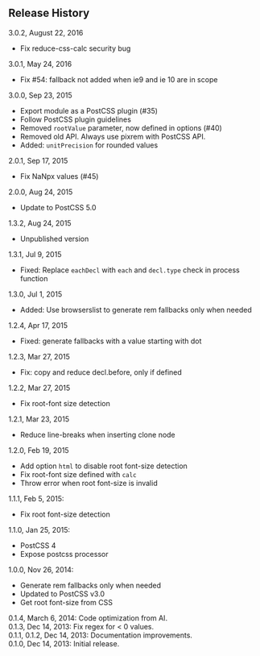 ## Release History

3.0.2, August 22, 2016
* Fix reduce-css-calc security bug

3.0.1, May 24, 2016
* Fix #54: fallback not added when ie9 and ie 10 are in scope

3.0.0, Sep 23, 2015

* Export module as a PostCSS plugin (#35)
* Follow PostCSS plugin guidelines
* Removed `rootValue` parameter, now defined in options (#40)
* Removed old API. Always use pixrem with PostCSS API.
* Added: `unitPrecision` for rounded values

2.0.1, Sep 17, 2015

* Fix NaNpx values (#45)

2.0.0, Aug 24, 2015

* Update to PostCSS 5.0

1.3.2, Aug 24, 2015

* Unpublished version

1.3.1, Jul 9, 2015

* Fixed: Replace `eachDecl` with `each` and `decl.type` check in process function

1.3.0, Jul 1, 2015

* Added: Use browserslist to generate rem fallbacks only when needed

1.2.4, Apr 17, 2015

* Fixed: generate fallbacks with a value starting with dot

1.2.3, Mar 27, 2015

* Fix: copy and reduce decl.before, only if defined

1.2.2, Mar 27, 2015

* Fix root-font size detection

1.2.1, Mar 23, 2015

* Reduce line-breaks when inserting clone node

1.2.0, Feb 19, 2015

* Add option `html` to disable root font-size detection
* Fix root-font size defined with `calc`
* Throw error when root font-size is invalid

1.1.1, Feb 5, 2015:

* Fix root font-size detection

1.1.0, Jan 25, 2015:

* PostCSS 4
* Expose postcss processor

1.0.0, Nov 26, 2014: 

* Generate rem fallbacks only when needed
* Updated to PostCSS v3.0
* Get root font-size from CSS

0.1.4, March 6, 2014: Code optimization from AI.  
0.1.3, Dec 14, 2013: Fix regex for < 0 values.  
0.1.1, 0.1.2, Dec 14, 2013: Documentation improvements.  
0.1.0, Dec 14, 2013: Initial release.  